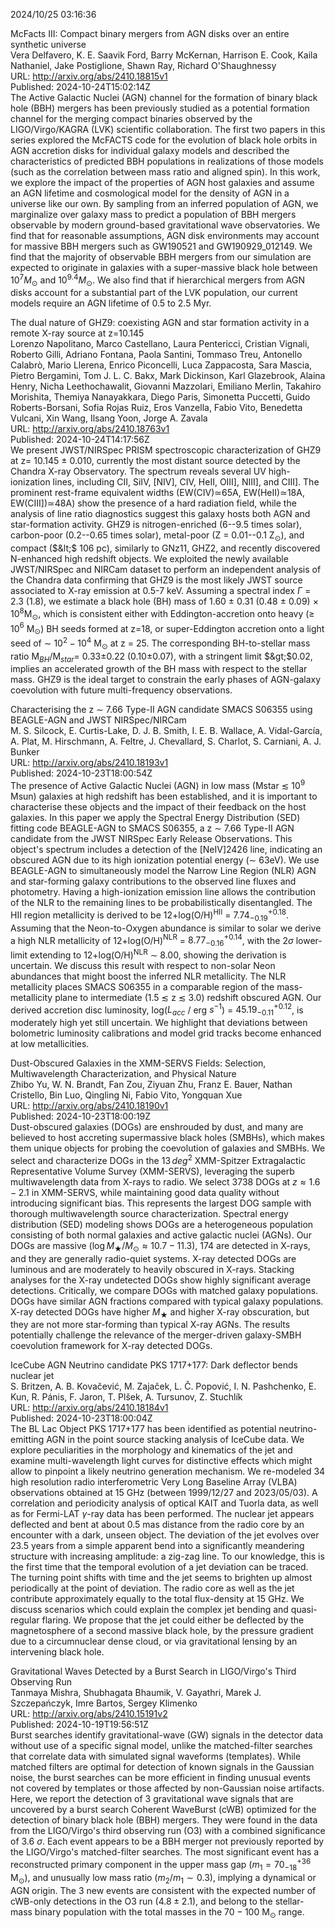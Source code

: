 2024/10/25 03:16:36  

McFacts III: Compact binary mergers from AGN disks over an entire
  synthetic universe  
Vera Delfavero, K. E. Saavik Ford, Barry McKernan, Harrison E. Cook, Kaila Nathaniel, Jake Postiglione, Shawn Ray, Richard O'Shaughnessy  
URL: http://arxiv.org/abs/2410.18815v1  
Published: 2024-10-24T15:02:14Z  
  The Active Galactic Nuclei (AGN) channel for the formation of binary black hole (BBH) mergers has been previously studied as a potential formation channel for the merging compact binaries observed by the LIGO/Virgo/KAGRA (LVK) scientific collaboration. The first two papers in this series explored the McFACTS code for the evolution of black hole orbits in AGN accretion disks for individual galaxy models and described the characteristics of predicted BBH populations in realizations of those models (such as the correlation between mass ratio and aligned spin). In this work, we explore the impact of the properties of AGN host galaxies and assume an AGN lifetime and cosmological model for the density of AGN in a universe like our own. By sampling from an inferred population of AGN, we marginalize over galaxy mass to predict a population of BBH mergers observable by modern ground-based gravitational wave observatories. We find that for reasonable assumptions, AGN disk environments may account for massive BBH mergers such as GW190521 and GW190929_012149. We find that the majority of observable BBH mergers from our simulation are expected to originate in galaxies with a super-massive black hole between $10^{7}M_{\odot}$ and $10^{9.4}M_{\odot}$. We also find that if hierarchical mergers from AGN disks account for a substantial part of the LVK population, our current models require an AGN lifetime of 0.5 to 2.5 Myr.   

The dual nature of GHZ9: coexisting AGN and star formation activity in a
  remote X-ray source at z=10.145  
Lorenzo Napolitano, Marco Castellano, Laura Pentericci, Cristian Vignali, Roberto Gilli, Adriano Fontana, Paola Santini, Tommaso Treu, Antonello Calabrò, Mario Llerena, Enrico Piconcelli, Luca Zappacosta, Sara Mascia, Pietro Bergamini, Tom J. L. C. Bakx, Mark Dickinson, Karl Glazebrook, Alaina Henry, Nicha Leethochawalit, Giovanni Mazzolari, Emiliano Merlin, Takahiro Morishita, Themiya Nanayakkara, Diego Paris, Simonetta Puccetti, Guido Roberts-Borsani, Sofia Rojas Ruiz, Eros Vanzella, Fabio Vito, Benedetta Vulcani, Xin Wang, Ilsang Yoon, Jorge A. Zavala  
URL: http://arxiv.org/abs/2410.18763v1  
Published: 2024-10-24T14:17:56Z  
  We present JWST/NIRSpec PRISM spectroscopic characterization of GHZ9 at z= 10.145 $\pm$ 0.010, currently the most distant source detected by the Chandra X-ray Observatory. The spectrum reveals several UV high-ionization lines, including CII, SiIV, [NIV], CIV, HeII, OIII], NIII], and CIII]. The prominent rest-frame equivalent widths (EW(CIV)$\simeq$65A, EW(HeII)$\simeq$18A, EW(CIII])$\simeq$48A) show the presence of a hard radiation field, while the analysis of line ratio diagnostics suggest this galaxy hosts both AGN and star-formation activity. GHZ9 is nitrogen-enriched (6--9.5 times solar), carbon-poor (0.2--0.65 times solar), metal-poor (Z = 0.01--0.1 Z$_{\odot}$), and compact ($&lt;$ 106 pc), similarly to GNz11, GHZ2, and recently discovered N-enhanced high redshift objects. We exploited the newly available JWST/NIRSpec and NIRCam dataset to perform an independent analysis of the Chandra data confirming that GHZ9 is the most likely JWST source associated to X-ray emission at 0.5-7 keV. Assuming a spectral index $\Gamma$ = 2.3 (1.8), we estimate a black hole (BH) mass of 1.60 $\pm$ 0.31 (0.48 $\pm$ 0.09) $\times$ 10$^8$M$_{\odot}$, which is consistent either with Eddington-accretion onto heavy ($\geq$ 10$^6$ M$_{\odot}$) BH seeds formed at z=18, or super-Eddington accretion onto a light seed of $\sim$ 10$^2-10^4$ M$_{\odot}$ at z = 25. The corresponding BH-to-stellar mass ratio M$_{BH}$/M$_{star}$= 0.33$\pm$0.22 (0.10$\pm$0.07), with a stringent limit $&gt;$0.02, implies an accelerated growth of the BH mass with respect to the stellar mass. GHZ9 is the ideal target to constrain the early phases of AGN-galaxy coevolution with future multi-frequency observations.   

Characterising the z $\sim$ 7.66 Type-II AGN candidate SMACS S06355
  using BEAGLE-AGN and JWST NIRSpec/NIRCam  
M. S. Silcock, E. Curtis-Lake, D. J. B. Smith, I. E. B. Wallace, A. Vidal-García, A. Plat, M. Hirschmann, A. Feltre, J. Chevallard, S. Charlot, S. Carniani, A. J. Bunker  
URL: http://arxiv.org/abs/2410.18193v1  
Published: 2024-10-23T18:00:54Z  
  The presence of Active Galactic Nuclei (AGN) in low mass (Mstar $\lesssim$ $10^{9}$ Msun) galaxies at high redshift has been established, and it is important to characterise these objects and the impact of their feedback on the host galaxies. In this paper we apply the Spectral Energy Distribution (SED) fitting code BEAGLE-AGN to SMACS S06355, a z $\sim$ 7.66 Type-II AGN candidate from the JWST NIRSpec Early Release Observations. This object's spectrum includes a detection of the [NeIV]2426 line, indicating an obscured AGN due to its high ionization potential energy ($\sim$ 63eV). We use BEAGLE-AGN to simultaneously model the Narrow Line Region (NLR) AGN and star-forming galaxy contributions to the observed line fluxes and photometry. Having a high-ionization emission line allows the contribution of the NLR to the remaining lines to be probabilistically disentangled. The HII region metallicity is derived to be 12+log(O/H)$^{\mathrm{HII}}$ = $7.74^{+0.18}_{-0.19}$. Assuming that the Neon-to-Oxygen abundance is similar to solar we derive a high NLR metallicity of 12+log(O/H)$^\mathrm{{NLR}}$ = $8.77^{+0.14}_{-0.16}$, with the 2$\sigma$ lower-limit extending to 12+log(O/H)$^{\mathrm{NLR}}$ $\sim$ 8.00, showing the derivation is uncertain. We discuss this result with respect to non-solar Neon abundances that might boost the inferred NLR metallicity. The NLR metallicity places SMACS S06355 in a comparable region of the mass-metallicity plane to intermediate (1.5 $\lesssim$ z $\lesssim$ 3.0) redshift obscured AGN. Our derived accretion disc luminosity, log($L_{acc}$ / erg $s^{-1}$) = $45.19^{+0.12}_{-0.11}$, is moderately high yet still uncertain. We highlight that deviations between bolometric luminosity calibrations and model grid tracks become enhanced at low metallicities.   

Dust-Obscured Galaxies in the XMM-SERVS Fields: Selection,
  Multiwavelength Characterization, and Physical Nature  
Zhibo Yu, W. N. Brandt, Fan Zou, Ziyuan Zhu, Franz E. Bauer, Nathan Cristello, Bin Luo, Qingling Ni, Fabio Vito, Yongquan Xue  
URL: http://arxiv.org/abs/2410.18190v1  
Published: 2024-10-23T18:00:19Z  
  Dust-obscured galaxies (DOGs) are enshrouded by dust, and many are believed to host accreting supermassive black holes (SMBHs), which makes them unique objects for probing the coevolution of galaxies and SMBHs. We select and characterize DOGs in the $13\,deg^2$ XMM-Spitzer Extragalactic Representative Volume Survey (XMM-SERVS), leveraging the superb multiwavelength data from X-rays to radio. We select 3738 DOGs at $z\approx1.6-2.1$ in XMM-SERVS, while maintaining good data quality without introducing significant bias. This represents the largest DOG sample with thorough multiwavelength source characterization. Spectral energy distribution (SED) modeling shows DOGs are a heterogeneous population consisting of both normal galaxies and active galactic nuclei (AGNs). Our DOGs are massive ($\log M_\bigstar/M_\odot\approx10.7-11.3$), 174 are detected in X-rays, and they are generally radio-quiet systems. X-ray detected DOGs are luminous and are moderately to heavily obscured in X-rays. Stacking analyses for the X-ray undetected DOGs show highly significant average detections. Critically, we compare DOGs with matched galaxy populations. DOGs have similar AGN fractions compared with typical galaxy populations. X-ray detected DOGs have higher $M_\bigstar$ and higher X-ray obscuration, but they are not more star-forming than typical X-ray AGNs. The results potentially challenge the relevance of the merger-driven galaxy-SMBH coevolution framework for X-ray detected DOGs.   

IceCube AGN Neutrino candidate PKS 1717+177: Dark deflector bends
  nuclear jet  
S. Britzen, A. B. Kovačević, M. Zajaček, L. Č. Popović, I. N. Pashchenko, E. Kun, R. Pánis, F. Jaron, T. Plšek, A. Tursunov, Z. Stuchlík  
URL: http://arxiv.org/abs/2410.18184v1  
Published: 2024-10-23T18:00:04Z  
  The BL Lac Object PKS 1717+177 has been identified as potential neutrino-emitting AGN in the point source stacking analysis of IceCube data. We explore peculiarities in the morphology and kinematics of the jet and examine multi-wavelength light curves for distinctive effects which might allow to pinpoint a likely neutrino generation mechanism. We re-modeled 34 high resolution radio interferometric Very Long Baseline Array (VLBA) observations obtained at 15 GHz (between 1999/12/27 and 2023/05/03). A correlation and periodicity analysis of optical KAIT and Tuorla data, as well as for Fermi-LAT $\gamma$-ray data has been performed. The nuclear jet appears deflected and bent at about 0.5 mas distance from the radio core by an encounter with a dark, unseen object. The deviation of the jet evolves over 23.5 years from a simple apparent bend into a significantly meandering structure with increasing amplitude: a zig-zag line. To our knowledge, this is the first time that the temporal evolution of a jet deviation can be traced. The turning point shifts with time and the jet seems to brighten up almost periodically at the point of deviation. The radio core as well as the jet contribute approximately equally to the total flux-density at 15 GHz. We discuss scenarios which could explain the complex jet bending and quasi-regular flaring. We propose that the jet could either be deflected by the magnetosphere of a second massive black hole, by the pressure gradient due to a circumnuclear dense cloud, or via gravitational lensing by an intervening black hole.   

Gravitational Waves Detected by a Burst Search in LIGO/Virgo's Third
  Observing Run  
Tanmaya Mishra, Shubhagata Bhaumik, V. Gayathri, Marek J. Szczepańczyk, Imre Bartos, Sergey Klimenko  
URL: http://arxiv.org/abs/2410.15191v2  
Published: 2024-10-19T19:56:51Z  
  Burst searches identify gravitational-wave (GW) signals in the detector data without use of a specific signal model, unlike the matched-filter searches that correlate data with simulated signal waveforms (templates). While matched filters are optimal for detection of known signals in the Gaussian noise, the burst searches can be more efficient in finding unusual events not covered by templates or those affected by non-Gaussian noise artifacts. Here, we report the detection of 3 gravitational wave signals that are uncovered by a burst search Coherent WaveBurst (cWB) optimized for the detection of binary black hole (BBH) mergers. They were found in the data from the LIGO/Virgo's third observing run (O3) with a combined significance of 3.6 $\sigma$. Each event appears to be a BBH merger not previously reported by the LIGO/Virgo's matched-filter searches. The most significant event has a reconstructed primary component in the upper mass gap ($m_1 = 70^{+36}_{-18}\,$M$_\odot$), and unusually low mass ratio ($m_2/m_1\sim0.3$), implying a dynamical or AGN origin. The 3 new events are consistent with the expected number of cWB-only detections in the O3 run ($4.8 \pm 2.1$), and belong to the stellar-mass binary population with the total masses in the $70-100$ M$_\odot$ range.   

